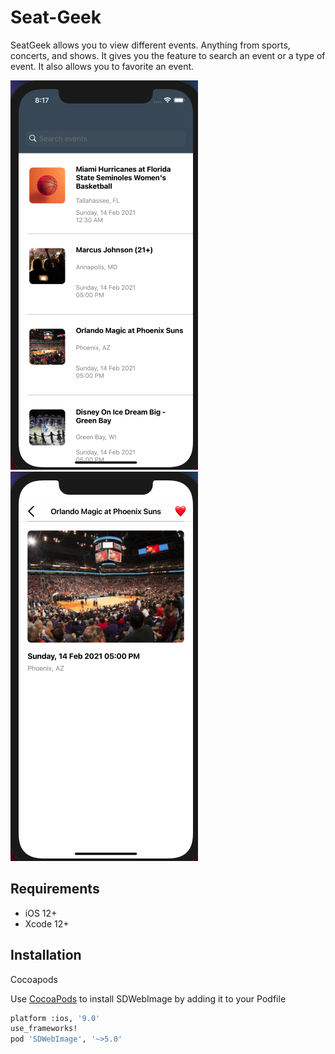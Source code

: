 # Seat-Geek
SeatGeek allows you to view different events. Anything from sports, concerts, and shows. It gives you the feature to search an event or a type of event. It also allows you to favorite an event.

![Screenshot](HomePage.png)![Screenshot](DetailPage.png)

## Requirements
- iOS 12+
- Xcode 12+

## Installation

Cocoapods

Use [CocoaPods](https://cocoapods.org/) to install SDWebImage by adding it to your Podfile

```bash
platform :ios, '9.0'
use_frameworks!
pod 'SDWebImage', '~>5.0'
```

